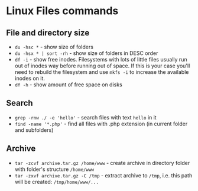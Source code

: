 # Linux Files commands

## File and directory size

- `du -hsc *` - show size of folders
- `du -hsx * | sort -rh` - show size of folders in DESC order
- `df -i` - show free inodes. Filesystems with lots of little files usually run out of inodes way before running out of space. If this is your case you'll need to rebuild the filesystem and use `mkfs -i` to increase the available inodes on it.
- `df -h` - show amount of free space on disks

## Search

- `grep -rnw ./ -e 'hello'` - search files with text `hello` in it
- `find -name '*.php'` - find all files with .php extension (in current folder and subfolders)

## Archive

- `tar -zcvf archive.tar.gz /home/www` - create archive in directory folder with folder's structure `/home/www`
- `tar -zxvf archive.tar.gz -C /tmp` - extract archive to `/tmp`, i.e. this path will be created: `/tmp/home/www/...`
